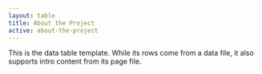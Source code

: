 ```yaml
---
layout: table
title: About the Project
active: about-the-project
---
```

This is the data table template. While its rows come from a data file, it also supports intro content from its page&nbsp;file.
